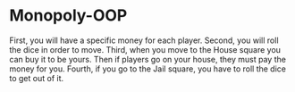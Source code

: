 # Monopoly-OOP
First, you will have a specific money for each player. 
Second, you will roll the dice in order to move.
Third, when you move to the House square you can buy it to be yours. Then if players go on your house, they must pay the money for you.
Fourth, if you go to the Jail square, you have to roll the dice to get out of it.
